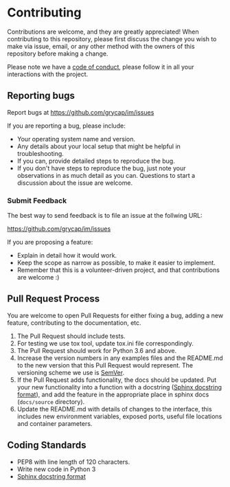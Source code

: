 # Contributing

Contributions are welcome, and they are greatly appreciated!
When contributing to this repository, please first discuss the change you wish
to make via issue, email, or any other method with the owners of this
repository before making a change.

Please note we have a [code of conduct](CODE_OF_CONDUCT.md), please follow it
in all your interactions with the project.

## Reporting bugs

Report bugs at <https://github.com/grycap/im/issues>

If you are reporting a bug, please include:

* Your operating system name and version.
* Any details about your local setup that might be helpful in troubleshooting.
* If you can, provide detailed steps to reproduce the bug.
* If you don't have steps to reproduce the bug, just note your observations in
  as much detail as you can. Questions to start a discussion about the issue
  are welcome.

### Submit Feedback

The best way to send feedback is to file an issue at the follwing URL:

<https://github.com/grycap/im/issues>

If you are proposing a feature:

* Explain in detail how it would work.
* Keep the scope as narrow as possible, to make it easier to implement.
* Remember that this is a volunteer-driven project, and that contributions
  are welcome :)

## Pull Request Process

You are welcome to open Pull Requests for either fixing a bug, adding a new
feature, contributing to the documentation, etc.

1. The Pull Request should include tests.
2. For testing we use tox tool, update tox.ini file correspondingly.
3. The Pull Request should work for Python 3.6 and above.
4. Increase the version numbers in any examples files and the README.md to
   the new version that this Pull Request would represent. The versioning
   scheme we use is [SemVer](http://semver.org/).
5. If the Pull Request adds functionality, the docs should be updated. Put your
   new functionality into a function with a docstring
   ([Sphinx docstring format](https://sphinx-rtd-tutorial.readthedocs.io/en/latest/docstrings.html)),
   and add the feature in the appropriate place in sphinx docs (`docs/source` directory).
6. Update the README.md with details of changes to the interface, this includes
   new environment variables, exposed ports, useful file locations and container parameters.

## Coding Standards

* PEP8 with line length of 120 characters.
* Write new code in Python 3
* [Sphinx docstring format](https://sphinx-rtd-tutorial.readthedocs.io/en/latest/docstrings.html)